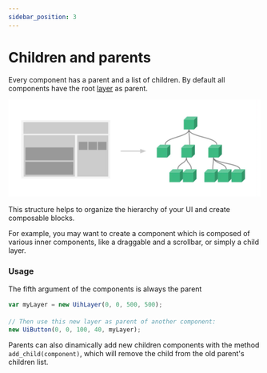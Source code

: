 ```yaml
---
sidebar_position: 3
---
```


# Children and parents

Every component has a parent and a list of children. By default all components have the root [layer](/docs/components/layer) as parent.

![Components tree](/img/components-tree.png "Components tree")

This structure helps to organize the hierarchy of your UI and create composable blocks. 

For example, you may want to create a component which is composed of various inner components, like a draggable and a scrollbar, or simply a child layer.

### Usage

The fifth argument of the components is always the parent

```js
var myLayer = new UihLayer(0, 0, 500, 500);

// Then use this new layer as parent of another component:
new UiButton(0, 0, 100, 40, myLayer);
```

Parents can also dinamically add new children components with the method `add_child(component)`, which will remove the child from the old parent's children list.
